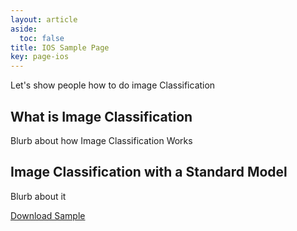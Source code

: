 ```yaml
---
layout: article
aside:
  toc: false
title: IOS Sample Page
key: page-ios
---
```


Let's show people how to do image Classification

## What is Image Classification
Blurb about how Image Classification Works

## Image Classification with a Standard Model
Blurb about it

[Download Sample](https://storage.googleapis.com/laurencemoroney-blog.appspot.com/atomic%20samples/ImageClassifier.zip)
